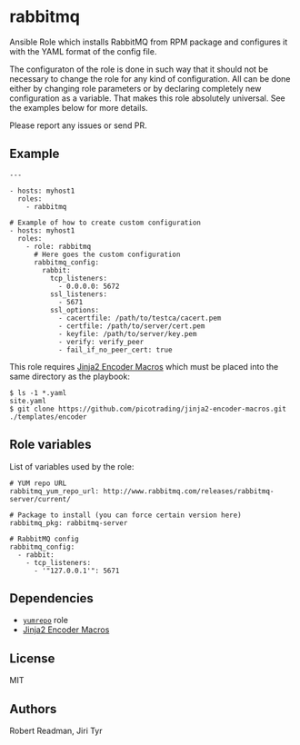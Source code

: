rabbitmq
========

Ansible Role which installs RabbitMQ from RPM package and configures it with the
YAML format of the config file.

The configuraton of the role is done in such way that it should not be necessary
to change the role for any kind of configuration. All can be done either by
changing role parameters or by declaring completely new configuration as a
variable. That makes this role absolutely universal. See the examples below for
more details.

Please report any issues or send PR.


Example
-------

```
---

- hosts: myhost1
  roles:
    - rabbitmq

# Example of how to create custom configuration
- hosts: myhost1
  roles:
    - role: rabbitmq
      # Here goes the custom configuration
      rabbitmq_config:
        rabbit:
          tcp_listeners:
            - 0.0.0.0: 5672
          ssl_listeners:
            - 5671
          ssl_options:
            - cacertfile: /path/to/testca/cacert.pem
            - certfile: /path/to/server/cert.pem
            - keyfile: /path/to/server/key.pem
            - verify: verify_peer
            - fail_if_no_peer_cert: true
```

This role requires [Jinja2 Encoder
Macros](https://github.com/picotrading/jinja2-encoder-macros) which must be
placed into the same directory as the playbook:

```
$ ls -1 *.yaml
site.yaml
$ git clone https://github.com/picotrading/jinja2-encoder-macros.git ./templates/encoder
```


Role variables
--------------

List of variables used by the role:

```
# YUM repo URL
rabbitmq_yum_repo_url: http://www.rabbitmq.com/releases/rabbitmq-server/current/

# Package to install (you can force certain version here)
rabbitmq_pkg: rabbitmq-server

# RabbitMQ config
rabbitmq_config:
  - rabbit:
    - tcp_listeners:
      - '"127.0.0.1'": 5671
```


Dependencies
------------

* [`yumrepo`](https://github.com/picotrading/ansible-yumrepo) role
* [Jinja2 Encoder Macros](https://github.com/picotrading/jinja2-encoder-macros)


License
-------

MIT


Authors
-------

Robert Readman, Jiri Tyr
